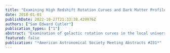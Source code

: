 ```yaml
---
title: "Examining High Redshift Rotation Curves and Dark Matter Profiles Outside the Local Universe"
date: 2018-01-01
publishDate: 2022-10-27T21:33:38.429976Z
authors: ["Sam Edward Cutler"]
publication_types: ["1"]
abstract: "Examination of galactic rotation curves in the local universe has yielded evidence of both cusp and core type dark matter profiles. We present one of the first studies of a galactic rotation curve for a distant gravitationally-lensed massive, dusty star-forming galaxy, CL2244-1, with a spectroscopic redshift 1.77. Using VLT/XSHOOTER spectroscopy, we perform a 2D spectral analysis of the H-alpha emission. With this rotation curve, we fit a dark matter density profile and determine the functional form of the profile (cusp or core). Predictions from comparing the shape of the rotation curve of CL2244-1 to that of M33 and other galaxies in the local universe suggest that the dark matter profile of CL2244-1 is best represented by a cuspy profile. Though this cuspy profile supports the cold dark matter cosmological model, we cannot rule out self-interacting dark matter, whose interactions may not have had time to shift the density profile to a core at such early times."
featured: false
publication: "*American Astronomical Society Meeting Abstracts #231*"
---
```


